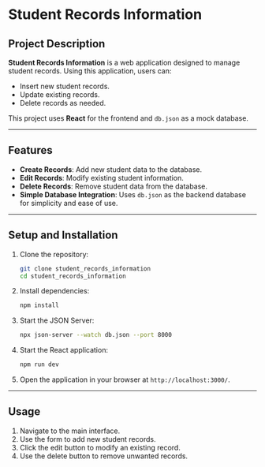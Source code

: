 # Student Records Information

## Project Description

**Student Records Information** is a web application designed to manage student records. Using this application, users can:

- Insert new student records.
- Update existing records.
- Delete records as needed.

This project uses **React** for the frontend and `db.json` as a mock database.

---

## Features

- **Create Records**: Add new student data to the database.
- **Edit Records**: Modify existing student information.
- **Delete Records**: Remove student data from the database.
- **Simple Database Integration**: Uses `db.json` as the backend database for simplicity and ease of use.

---


## Setup and Installation

1. Clone the repository:
   ```bash
   git clone student_records_information
   cd student_records_information
   ```

2. Install dependencies:
   ```bash
   npm install
   ```

3. Start the JSON Server:
   ```bash
   npx json-server --watch db.json --port 8000
   ```

4. Start the React application:
   ```bash
   npm run dev
   ```

5. Open the application in your browser at `http://localhost:3000/`.

---


## Usage

1. Navigate to the main interface.
2. Use the form to add new student records.
3. Click the edit button to modify an existing record.
4. Use the delete button to remove unwanted records.
